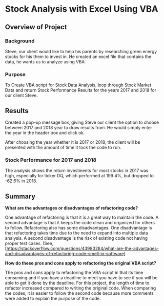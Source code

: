 # Stock Analysis with Excel Using VBA

## Overview of Project

### Background

Steve, our client would like to help his parents by researching green energy stocks for his them to invest in. He created an excel file that contains the data, he wants us to analyze using VBA.  

### Purpose

To Create VBA script for Stock Data Analysis, loop through Stock Market Data and return Stock Performance Results for the years 2017 and 2018 for our client Steve.
## Results

Created a pop-up message box, giving Steve our client the option to choose between 2017 and 2018 year to draw results from. He would simply enter the year in the header box and click ok.

After choosing the year whether it is 2017 or 2018, the client will be presented with the amount of time it took the code to run.

### Stock Performance for 2017 and 2018

The analysis shows the return investments for most stocks in 2017 was high, especially for ticker DQ, which performed at 199.4%, but dropped to -62.6% in 2018.


## Summary

**What are the advantages or disadvantages of refactoring code?** 

One advantage of refactoring is that it is a great way to maintain the code. A second advantage is that it keeps the code clean and organized for others to follow. Refactoring also has some disadvantages. One disadvantage is that refactoring takes time due to the need to expand into multiple data analysis. A second disadvantage is the risk of existing code not having proper test cases. (See, [https://stackoverflow.com/questions/43983284/what-are-the-advantages-and-disadvantages-of-refactoring-code-smell-in-software]

**How do these pros and cons apply to refactoring the original VBA script?**

The pros and cons apply to refactoring the VBA script in that its time consuming and if you have a deadline to meet you have to see if you will be able to get it done by the deadline. For this project, the length of time to refactor increased compared to writing the original code. When comparing the codes, it is easier to follow the second code because more comments were added to explain the purpose of the code.